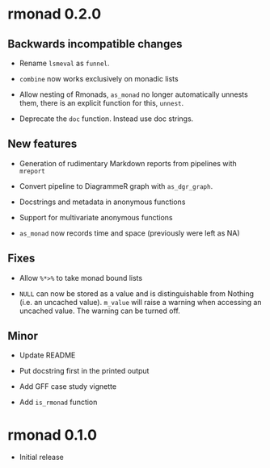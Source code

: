 # rmonad 0.2.0

## Backwards incompatible changes

 * Rename `lsmeval` as `funnel`.

 * `combine` now works exclusively on monadic lists

 * Allow nesting of Rmonads, `as_monad` no longer automatically unnests them,
   there is an explicit function for this, `unnest`.

 * Deprecate the `doc` function. Instead use doc strings.

## New features

 * Generation of rudimentary Markdown reports from pipelines with `mreport`

 * Convert pipeline to DiagrammeR graph with `as_dgr_graph`.

 * Docstrings and metadata in anonymous functions

 * Support for multivariate anonymous functions

 * `as_monad` now records time and space (previously were left as NA)

## Fixes

 * Allow `%*>%` to take monad bound lists

 * `NULL` can now be stored as a value and is distinguishable from Nothing
   (i.e. an uncached value). `m_value` will raise a warning when accessing an
   uncached value. The warning can be turned off.

## Minor

 * Update README

 * Put docstring first in the printed output 

 * Add GFF case study vignette

 * Add `is_rmonad` function



# rmonad 0.1.0

 * Initial release
